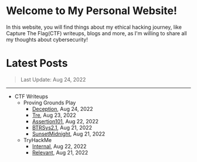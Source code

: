# Welcome to My Personal Website!

In this website, you will find things about my ethical hacking journey, like Capture The Flag(CTF) writeups, blogs and more, as I'm willing to share all my thoughts about cybersecurity!

# Latest Posts

> Last Update: Aug 24, 2022

* * *
- CTF Writeups
	- Proving Grounds Play
		- [Deception](https://siunam321.github.io/ctf/pgplay/Deception/), Aug 24, 2022
		- [Tre](https://siunam321.github.io/ctf/pgplay/Tre/), Aug 23, 2022
		- [Assertion101](https://siunam321.github.io/ctf/pgplay/Assertion101/), Aug 22, 2022
		- [BTRSys2.1](https://siunam321.github.io/ctf/pgplay/BTRSys2.1/), Aug 21, 2022
		- [SunsetMidnight](https://siunam321.github.io/ctf/pgplay/SunsetMidnight/), Aug 21, 2022
	- TryHackMe
		- [Internal](https://siunam321.github.io/ctf/tryhackme/Internal/), Aug 22, 2022
		- [Relevant](https://siunam321.github.io/ctf/tryhackme/Relevant/), Aug 21, 2022
